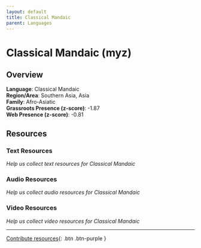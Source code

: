 ```yaml
---
layout: default
title: Classical Mandaic
parent: Languages
---
```


# Classical Mandaic (myz)

## Overview

**Language**: Classical Mandaic  
**Region/Area**: Southern Asia, Asia  
**Family**: Afro-Asiatic  
**Grassroots Presence (z-score)**: -1.87  
**Web Presence (z-score)**: -0.81  

## Resources

### Text Resources
*Help us collect text resources for Classical Mandaic*

### Audio Resources
*Help us collect audio resources for Classical Mandaic*

### Video Resources
*Help us collect video resources for Classical Mandaic*

---

[Contribute resources](https://forms.office.com/e/1SfLJx3u1r){: .btn .btn-purple }
